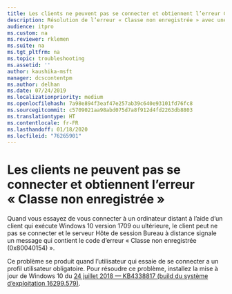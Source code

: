 ```yaml
---
title: Les clients ne peuvent pas se connecter et obtiennent l’erreur Classe non enregistrée
description: Résolution de l’erreur « Classe non enregistrée » avec une connexion Bureau à distance.
audience: itpro
ms.custom: na
ms.reviewer: rklemen
ms.suite: na
ms.tgt_pltfrm: na
ms.topic: troubleshooting
ms.assetid: ''
author: kaushika-msft
manager: dcscontentpm
ms.author: delhan
ms.date: 07/24/2019
ms.localizationpriority: medium
ms.openlocfilehash: 7a98e894f3eaf47e257ab39c640e93101fd76fc8
ms.sourcegitcommit: c5709021aa98abd075d7a8f912d4fd2263db8803
ms.translationtype: HT
ms.contentlocale: fr-FR
ms.lasthandoff: 01/18/2020
ms.locfileid: "76265901"
---
```

# <a name="clients-cant-connect-and-get-the-class-not-registered-error"></a>Les clients ne peuvent pas se connecter et obtiennent l’erreur « Classe non enregistrée »

Quand vous essayez de vous connecter à un ordinateur distant à l’aide d’un client qui exécute Windows 10 version 1709 ou ultérieure, le client peut ne pas se connecter et le serveur Hôte de session Bureau à distance signale un message qui contient le code d’erreur « Classe non enregistrée (0x80040154) ».

Ce problème se produit quand l’utilisateur qui essaie de se connecter a un profil utilisateur obligatoire. Pour résoudre ce problème, installez la mise à jour de Windows 10 du [24 juillet 2018 — KB4338817 (build du système d’exploitation 16299.579)](https://support.microsoft.com/help/4338817/windows-10-update-kb4338817).

